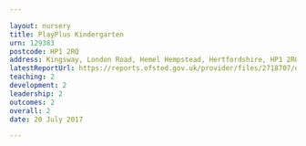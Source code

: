 ```yaml
---

layout: nursery
title: PlayPlus Kindergarten
urn: 129383
postcode: HP1 2RQ
address: Kingsway, London Road, Hemel Hempstead, Hertfordshire, HP1 2RQ
latestReportUrl: https://reports.ofsted.gov.uk/provider/files/2718707/urn/129383.pdf
teaching: 2
development: 2
leadership: 2
outcomes: 2
overall: 2
date: 20 July 2017

---
```

